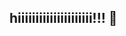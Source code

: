 ## hiiiiiiiiiiiiiiiiiiiii!!! 👋

<!--
**dustiboots/dustiboots** is a ✨ _special_ ✨ repository because its `README.md` (this file) appears on your GitHub profile.

Here are some ideas to get you started:

- 🔭 i'm working on building community and collective power rooted in love
- 🌱 i’m currently learning HTML5, CSS, SEO, Digital Marketing, Social Media Marketing, digital accessibility, and loving boundaried interdependence
- 👯 let's collaborate and build community! :raised_hands:
- 🤔 let's create our collective future where we all can thrive.
- 💬 Ask me about my Raven 🖤🐦‍⬛::blackheart:: ::blackbird::
- 📫 How to reach me: @dusti.boots on IG and TikTok
- 😄 Pronouns: the/them/theirs
- ⚡ Fun fact: i met Dolly Parton, fell into the abbyss of her cleavage and emerged reborn :butterfly:

<a href="">

<img src="https://camo.githubusercontent.com/3349054ce3024e13a6d9ecefcd2caf764dfdc59519158080a4e09f3c1d63e169/68747470733a2f2f6769746875622d726561646d652d73746174732e76657263656c2e6170702f6170693f757365726e616d653d6a6c6261726e313126696e636c7564655f616c6c5f636f6d6d6974733d7472756526636f756e745f707269766174653d747275652673686f775f69636f6e733d74727565266c696e655f6865696768743d3230267469746c655f636f6c6f723d4238343932352669636f6e5f636f6c6f723d45393734323426746578745f636f6c6f723d4632463246322662675f636f6c6f723d302c3131313131312c333333333333" alt="github stats" title="dustiboots - Github Stats" data-canonical-src="https://github-readme-stats.vercel.app/api?username=dustiboots&amp;include_all_commits=true&amp;count_private=true&amp;show_icons=true&amp;line_height=20&amp;title_color=B84925&amp;icon_color=E97424&amp;text_color=F2F2F2&amp;bg_color=0,111111,333333" style="max-width: 100%;">
-->
